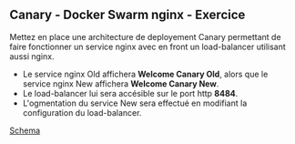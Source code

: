 ## Canary - Docker Swarm nginx - Exercice

Mettez en place une architecture de deployement Canary permettant de faire fonctionner
un service nginx avec en front un load-balancer utilisant aussi nginx.

- Le service nginx Old affichera **Welcome Canary Old**, alors que le service nginx New affichera **Welcome Canary New**. 
- Le load-balancer lui sera accésible sur le port http **8484**.
- L'ogmentation du service New sera effectué en modifiant la configuration du load-balancer.

[Schema](schema.webp)
